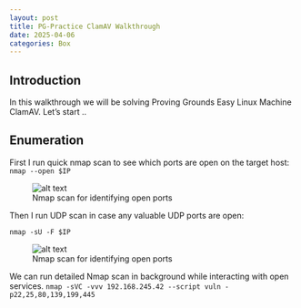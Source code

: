 ```yaml
---
layout: post
title: PG-Practice ClamAV Walkthrough
date: 2025-04-06
categories: Box
---
```

## Introduction
In this walkthrough we will be solving Proving Grounds Easy Linux Machine ClamAV. Let’s start ..

## Enumeration
First I run quick nmap scan to see which ports are open on the target host:
`nmap --open $IP`
<figure>
  <img src="image.png" alt="alt text">
  <figcaption>Nmap scan for identifying open ports</figcaption>
</figure>
Then I run UDP scan in case any valuable UDP ports are open:

`nmap -sU -F $IP`
<figure>
  <img src="image-4.png" alt="alt text">
  <figcaption>Nmap scan for identifying open ports</figcaption>
</figure>

We can run detailed Nmap scan in background while interacting with open services.
`nmap -sVC -vvv 192.168.245.42 --script vuln -p22,25,80,139,199,445`
